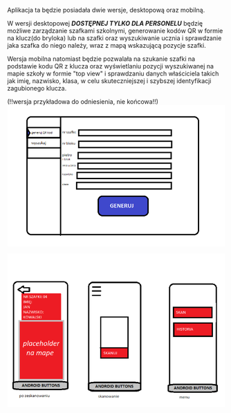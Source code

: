 Aplikacja ta będzie posiadała dwie wersje, desktopową oraz mobilną.

W wersji desktopowej ***DOSTĘPNEJ TYLKO DLA PERSONELU*** będzię możliwe zarządzanie szafkami szkolnymi, generowanie kodów QR w formie na klucz(do bryloka) lub na szafki oraz wyszukiwanie ucznia i sprawdzanie jaka szafka do niego należy, wraz z mapą wskazującą pozycje szafki.

Wersja mobilna natomiast będzie pozwalała na szukanie szafki na podstawie kodu QR z klucza oraz wyświetlaniu pozycji wyszukiwanej na mapie szkoły w formie "top view" i sprawdzaniu danych właściciela takich jak imię, nazwisko, klasa, w celu skuteczniejszej i szybszej identyfikacji zagubionego klucza.

(!!wersja przykładowa do odniesienia, nie końcowa!!)
![alt text](https://github.com/IamNotVerySmart/SchoolLockersManager/blob/master/komp_teb_szafki.png?raw=true)

![alt text](https://github.com/IamNotVerySmart/SchoolLockersManager/blob/master/mobile_teb_szafki_admin.png?raw=true)
